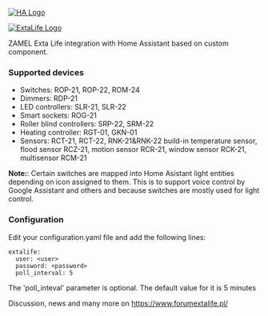 [![HA Logo](https://scontent.fktw1-1.fna.fbcdn.net/v/t1.0-1/p200x200/13716247_293102314376608_8339330921854655254_n.jpg?_nc_cat=100&_nc_oc=AQnH7sYMCuQvmY3sulW-DORlpsbJIJTAzxHJWx8QwSnngdBRlBf8SS3ZF2K7VBhVoIw&_nc_ht=scontent.fktw1-1.fna&oh=6214dc5c17f7ede8c5b0ece345627bb3&oe=5E8CD2CE)](https://www.forumextalife.pl/)

[![ExtaLife Logo](https://extalife.pl/wp-content/themes/wi/images/logo.png)](https://www.forumextalife.pl/) 

ZAMEL Exta Life integration with Home Assistant based on custom component.
### Supported devices
* Switches: ROP-21, ROP-22, ROM-24
* Dimmers: RDP-21
* LED controllers: SLR-21, SLR-22
* Smart sockets: ROG-21
* Roller blind controllers: SRP-22, SRM-22
* Heating controller: RGT-01, GKN-01
* Sensors: RCT-21, RCT-22, RNK-21&RNK-22 build-in temperature sensor, flood sensor RCZ-21, motion sensor RCR-21, window sensor RCK-21, multisensor RCM-21

**Note:**: Certain switches are mapped into Home Asistant light entities depending on icon assigned to them. This is to support voice control by Google Assistant and others and because switches are mostly used for light control.
### Configuration
Edit your configuration.yaml file and add the following lines:

    extalife:
      user: <user>
      password: <password>
      poll_interval: 5
The 'poll_inteval' parameter is optional. The default value for it is 5 minutes

Discussion, news and many more on https://www.forumextalife.pl/



